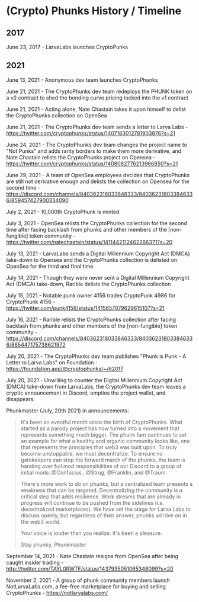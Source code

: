 # (Crypto) Phunks History / Timeline

## 2017

June 23, 2017 - LarvaLabs launches CryptoPunks


## 2021


June 13, 2021 - Anonymous dev team launches CryptoPhunks

June 21, 2021 - The CryptoPhunks dev team redeploys the PHUNK token 
on a v2 contract to shed the bonding curve pricing locked into the v1 contract

June 21, 2021 - Acting alone, Nate Chastain takes it upon himself 
to delist the CryptoPhunks collection on OpenSea


June 21, 2021 - The CryptoPhunks dev team sends a letter to Larva Labs - https://twitter.com/cryptophunks/status/1407183012781903876?s=21

June 24, 2021 - The CryptoPhunks dev team changes the project name to "Not Punks" 
and adds rarity borders to make them more derivative, 
and Nate Chastain relists the CryptoPhunks project on Opensea - https://twitter.com/cryptophunks/status/1408082776213966850?s=21


June 29, 2021 - A team of OpenSea employees decides that CryptoPhunks 
are still not derivative enough 
and delists the collection on Opensea for the second time - https://discord.com/channels/840362318033846333/840362318033846336/859457427900334090

July 2, 2021 - 10,000th CryptoPhunk is minted

July 3, 2021 - OpenSea relists the CryptoPhunks collection for the second time 
after facing backlash from phunks 
and other members of the [non-fungible] token community -https://twitter.com/natechastain/status/1411442112462266371?s=20

July 13, 2021 - LarvaLabs sends a Digital Millennium Copyright Act (DMCA) take-down 
to Opensea and the CryptoPhunks collection is delisted on OpenSea for the third and final time

July 14, 2021 - Though they were never sent a Digital Millennium Copyright Act (DMCA) take-down, 
Rarible delists the CryptoPhunks collection

July 15, 2021 - Notable punk owner 4156 trades 
CryptoPunk 4986 for CryptoPhunk 4156 - https://twitter.com/punk4156/status/1415657079629615107?s=21

July 16, 2021 - Rarible relists the CryptoPhunks collection 
after facing backlash from phunks 
and other members of the [non-fungible] token community - https://discord.com/channels/840362318033846333/840362318033846336/865447175738621972

July 20, 2021 - The CryptoPhunks dev team publishes "Phunk is Punk - A Letter to Larva Labs" 
on Foundation - https://foundation.app/@cryptophunks/~/62017

July 20, 2021 - Unwilling to counter the Digital Millennium Copyright Act (DMCA) take-down
from LarvaLabs,  the CryptoPhunks dev team leaves a cryptic announcement in Discord, 
empties the project wallet, and disappears:

Phunkmaster (July, 20th 2021) in announcements:

> It's been an eventful month since the birth of CryptoPhunks. 
> What started as a parody project has now turned into a movement that represents something much bigger.
> The phunk fam continues to set an example for what a healthy and organic community looks like, 
> one that represents the principles that web3 was built upon. 
> To truly become unstoppable, we must decentralize. 
> To ensure no gatekeepers can stop the forward march of the phunks, 
> the team is handing over full mod responsibilities of our Discord to a group of 
> initial mods: @Confucius , @Strug, @Franklin, and @Traum. 
>
> There's more work to do on phunks, but a centralized team presents a weakness that can be targeted.
> Decentralizing the community is a critical step that adds resilience. 
> Work streams that are already in progress will continue to be pushed 
> from the sidelines (i.e. decentralized marketplaces). 
> We have set the stage for Larva Labs to discuss openly, 
> but regardless of their answer, phunks will live on in the web3 world. 
>
> Your voice is louder than you realize. It's been a pleasure.
>
> Stay phunky, Phunkmaster

<!-- source: https://discord.com/channels/840362318033846333/853364785041899520/867075927984570388 
  -->

September 14, 2021 - Nate Chastain resigns from OpenSea 
after being caught insider trading - http://twitter.com/TAYL0RWTF/status/1437935051065348099?s=20

November 2, 2021 - A group of phunk community members launch NotLarvaLabs.com, 
a fee-free marketplace for buying and selling CryptoPhunks - https://notlarvalabs.com/ 



